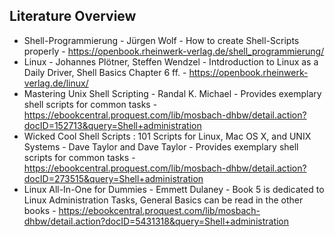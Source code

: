 ## Literature Overview
- Shell-Programmierung - Jürgen Wolf - How to create Shell-Scripts properly - https://openbook.rheinwerk-verlag.de/shell_programmierung/                                                 
- Linux - Johannes Plötner, Steffen Wendzel - Intdroduction to Linux as a Daily Driver, Shell Basics Chapter 6 ff. - https://openbook.rheinwerk-verlag.de/linux/                            
- Mastering Unix Shell Scripting - Randal K. Michael - Provides exemplary shell scripts for common tasks - https://ebookcentral.proquest.com/lib/mosbach-dhbw/detail.action?docID=152713&query=Shell+administration   
- Wicked Cool Shell Scripts : 101 Scripts for Linux, Mac OS X, and UNIX Systems - Dave Taylor and Dave Taylor - Provides exemplary shell scripts for common tasks - https://ebookcentral.proquest.com/lib/mosbach-dhbw/detail.action?docID=273515&query=Shell+administration   
- Linux All-In-One for Dummies - Emmett Dulaney - Book 5 is dedicated to Linux Administration Tasks, General Basics can be read in the other books - https://ebookcentral.proquest.com/lib/mosbach-dhbw/detail.action?docID=5431318&query=Shell+administration  
